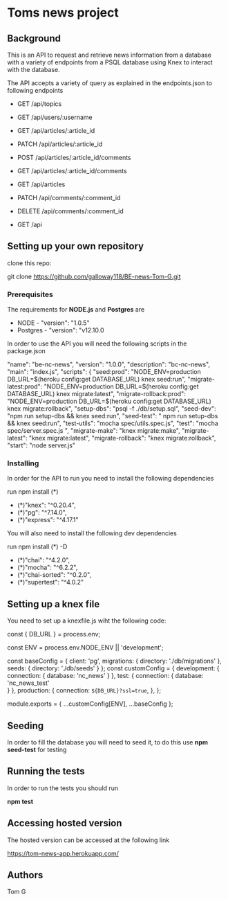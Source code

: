 # Toms news project

## Background

This is an API to request and retrieve news information from a database with a variety of endpoints from a PSQL database using Knex to interact with the database.

The API accepts a variety of query as explained in the endpoints.json to following endpoints

* GET /api/topics

* GET /api/users/:username

* GET /api/articles/:article_id
* PATCH /api/articles/:article_id

* POST /api/articles/:article_id/comments
* GET /api/articles/:article_id/comments

* GET /api/articles

* PATCH /api/comments/:comment_id
* DELETE /api/comments/:comment_id

* GET /api

## Setting up your own repository

clone this repo:

git clone https://github.com/galloway118/BE-news-Tom-G.git 

### Prerequisites

The requirements for **NODE.js** and **Postgres** are

* NODE - "version": "1.0.5"
* Postgres - "version": "v12.10.0

In order to use the API you will need the following scripts in the package.json

"name": "be-nc-news",
  "version": "1.0.0",
  "description": "bc-nc-news",
  "main": "index.js",
  "scripts": {
    "seed:prod": "NODE_ENV=production DB_URL=$(heroku config:get DATABASE_URL) knex seed:run",
    "migrate-latest:prod": "NODE_ENV=production DB_URL=$(heroku config:get DATABASE_URL) knex migrate:latest",
    "migrate-rollback:prod": "NODE_ENV=production DB_URL=$(heroku config:get DATABASE_URL) knex migrate:rollback",
    "setup-dbs": "psql -f ./db/setup.sql",
    "seed-dev": "npm run setup-dbs && knex seed:run",
    "seed-test": " npm run setup-dbs && knex seed:run",
    "test-utils": "mocha spec/utils.spec.js",
    "test": "mocha spec/server.spec.js ",
    "migrate-make": "knex migrate:make",
    "migrate-latest": "knex migrate:latest",
    "migrate-rollback": "knex migrate:rollback",
    "start": "node server.js"

### Installing

In order for the API to run you need to install the following dependencies

 run npm install (*)

* (*)"knex": "^0.20.4",
* (*)"pg": "^7.14.0",
* (*)"express": "^4.17.1"

You will also need to install the following dev dependencies 

  run npm install (*) -D


* (*)"chai": "^4.2.0",
* (*)"mocha": "^6.2.2",
* (*)"chai-sorted": "^0.2.0",
* (*)"supertest": "^4.0.2"

## Setting up a knex file 

You need to set up a knexfile.js wiht the following code:

const { DB_URL } = process.env;

const ENV = process.env.NODE_ENV || 'development';

const baseConfig = {
  client: 'pg',
  migrations: {
    directory: './db/migrations'
  },
  seeds: {
    directory: './db/seeds'
  }
};
const customConfig = {
  development: {
    connection: {
      database: 'nc_news'
    }
  },
  test: {
    connection: {
      database: 'nc_news_test'  
    }
  },
  production: {
    connection: `${DB_URL}?ssl=true`,
  },
};

module.exports = { ...customConfig[ENV], ...baseConfig };

## Seeding 

In order to fill the database you will need to seed it, to do this use **npm seed-test** for testing

## Running the tests

In order to run the tests you should run

 **npm test**

## Accessing hosted version

The hosted version can be accessed at the following link 

https://tom-news-app.herokuapp.com/

## Authors 

Tom G




